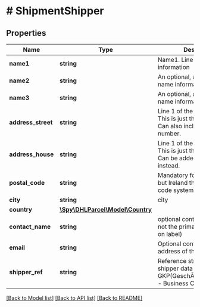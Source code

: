 # # ShipmentShipper

## Properties

Name | Type | Description | Notes
------------ | ------------- | ------------- | -------------
**name1** | **string** | Name1. Line 1 of name information |
**name2** | **string** | An optional, additional line of name information | [optional]
**name3** | **string** | An optional, additional line of name information | [optional]
**address_street** | **string** | Line 1 of the street address. This is just the street name. Can also include house number. |
**address_house** | **string** | Line 1 of the street address. This is just the house number. Can be added to street name instead. | [optional]
**postal_code** | **string** | Mandatory for all countries but Ireland that use a postal code system. | [optional]
**city** | **string** | city |
**country** | [**\Spy\DHLParcel\Model\Country**](Country.md) |  |
**contact_name** | **string** | optional contact name. (this is not the primary name printed on label) | [optional]
**email** | **string** | Optional contact email address of the shipper | [optional]
**shipper_ref** | **string** | Reference string to the shipper data configured in GKP(GeschÃ¤ftskundenportal - Business Costumer Portal). |

[[Back to Model list]](../../README.md#models) [[Back to API list]](../../README.md#endpoints) [[Back to README]](../../README.md)

